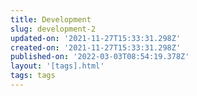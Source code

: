 ```yaml
---
title: Development
slug: development-2
updated-on: '2021-11-27T15:33:31.298Z'
created-on: '2021-11-27T15:33:31.298Z'
published-on: '2022-03-03T08:54:19.378Z'
layout: '[tags].html'
tags: tags
---
```



